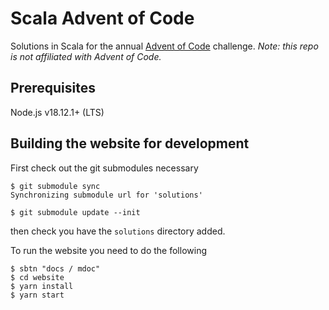 # Scala Advent of Code

Solutions in Scala for the annual [Advent of Code](https://adventofcode.com/) challenge. _Note: this repo is not affiliated with Advent of Code._

## Prerequisites

Node.js v18.12.1+ (LTS)

## Building the website for development

First check out the git submodules necessary
```text
$ git submodule sync
Synchronizing submodule url for 'solutions'

$ git submodule update --init
```

then check you have the `solutions` directory added.

To run the website you need to do the following

```
$ sbtn "docs / mdoc"
$ cd website
$ yarn install
$ yarn start
```
